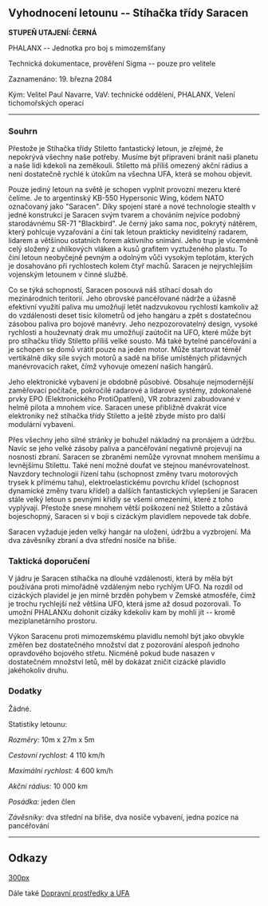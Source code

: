 ## Vyhodnocení letounu -- Stíhačka třídy Saracen

**STUPEŇ UTAJENÍ: ČERNÁ**

PHALANX -- Jednotka pro boj s mimozemšťany

Technická dokumentace, prověření Sigma -- pouze pro velitele

Zaznamenáno: 19. března 2084

Kým: Velitel Paul Navarre, VaV: technické oddělení, PHALANX, Velení
tichomořských operací

------------------------------------------------------------------------

### Souhrn

Přestože je Stíhačka třídy Stiletto fantastický letoun, je zřejmé, že
nepokrývá všechny naše potřeby. Musíme být připraveni bránit naši
planetu a naše lidi kdekoli na zeměkouli. Stiletto má příliš omezený
akční rádius a není dostatečně rychlé k útokům na všechna UFA, která se
mohou objevit.

Pouze jediný letoun na světě je schopen vyplnit provozní mezeru které
čelíme. Je to argentinský KB-550 Hypersonic Wing, kódem NATO označovaný
jako "Saracen". Díky spojení staré a nové technologie stealth v jedné
konstrukci je Saracen svým tvarem a chováním nejvíce podobný
starodávnému SR-71 "Blackbird". Je černý jako sama noc, pokrytý nátěrem,
který pohlcuje vyzařování a činí tak letoun prakticky neviditelný
radarem, lidarem a většinou ostatních forem aktivního snímání. Jeho trup
je víceméně celý složený z uhlíkových vláken a kusů grafitem vyztuženého
plastu. To činí letoun neobyčejně pevným a odolným vůči vysokým
teplotám, kterých je dosahováno při rychlostech kolem čtyř machů.
Saracen je nejrychlejším vojenským letounem v činné službě.

Co se týká schopností, Saracen posouvá náš stíhací dosah do
mezinárodních teritorií. Jeho obrovské pancéřované nádrže a úžasně
efektivní využití paliva mu umožňují letět nadzvukovou rychlostí
kamkoliv až do vzdálenosti deset tisíc kilometrů od jeho hangáru a zpět
s dostatečnou zásobou paliva pro bojové manévry. Jeho nezpozorovatelný
design, vysoké rychlosti a houževnatý drak mu umožňují zaútočit na UFO,
které může být pro stíhačku třídy Stiletto příliš velké sousto. Má také
bytelné pancéřování a je schopen se domů vrátit pouze na jeden motor.
Může startovat téměř vertikálně díky síle svých motorů a sadě na břiše
umístěných přídavných manévrovacích raket, čímž vyhovuje omezení našich
hangárů.

Jeho elektronické vybavení je obdobně působivé. Obsahuje nejmodernější
zaměřovací počítače, pokročilé radarové a lidarové systémy, zdokonalené
prvky EPO (Elektronického ProtiOpatření), VR zobrazení zabudované v
helmě pilota a mnohem více. Saracen unese přibližně dvakrát více
elektroniky než stíhačka třídy Stiletto a ještě zbyde místo pro další
modulární vybavení.

Přes všechny jeho silné stránky je bohužel nákladný na pronájem a
údržbu. Navíc se jeho velké zásoby paliva a pancéřování negativně
projevují na nosnosti zbraní. Saracen se zbraněmi nemůže vyrovnat mnohem
menšímu a levnějšímu Stilettu. Také není možné doufat ve stejnou
manévrovatelnost. Navzdory technologii řízení tahu (schopnost změny
tvaru motorových trysek k přímému tahu), elektroelastickému povrchu
křídel (schopnost dynamické změny tvaru křídel) a dalších fantastických
vylepšení je Saracen stále velký letoun s pevnými křídly se všemi
omezeními, které z toho vyplývají. Přestože snese mnohem větší poškození
než Stiletto a zůstává bojeschopný, Saracen si v boji s cizáckým
plavidlem nepovede tak dobře.

Saracen vyžaduje jeden velký hangár na uložení, údržbu a vyzbrojení. Má
dva závěsníky zbraní a dva střední nosiče na břiše.

### Taktická doporučení

V jádru je Saracen stíhačka na dlouhé vzdálenosti, která by měla být
používána proti mimořádně vzdáleným nebo rychlým UFO. Na rozdíl od
cizáckých plavidel je jen mírně brzděn pohybem v Zemské atmosféře, čímž
je trochu rychlejší než většina UFO, která jsme až dosud pozorovali. To
umožní PHALANXu dohonit cizáky kdekoliv kam by mohli jít -- kromě
meziplanetárního prostoru.

Výkon Saracenu proti mimozemskému plavidlu nemohl být jako obvykle
změřen bez dostatečného množství dat z pozorování alespoň jednoho
opravdového bojového střetu. Nicméně pokud bude nasazen v dostatečném
množství letů, měl by dokázat zničit cizácké plavidlo jakéhokoliv druhu.

### Dodatky

Žádné.

Statistiky letounu:

*Rozměry:* 10m x 27m x 5m

*Cestovní rychlost:* 4 110 km/h

*Maximální rychlost:* 4 600 km/h

*Akční rádius:* 10 000 km

*Posádka:* jeden člen

*Závěsníky:* dva střední na břiše, dva nosiče vybavení, jedna pozice na
pancéřování

------------------------------------------------------------------------

## Odkazy

[300px](image:Inter_saracen.jpg "wikilink")

Dále také [Dopravní prostředky a
UFA](Dopravní_prostředky_a_UFA "wikilink")